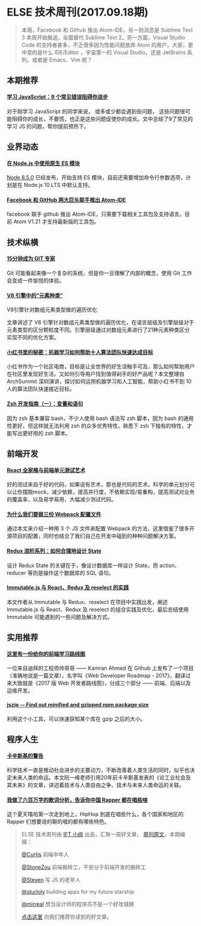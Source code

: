 # ELSE 技术周刊(2017.09.18期)

> 本周，Facebook 和 Github 推出 Atom-IDE，另一则消息是 Sublime Text 3 本周开始推送，全面替代 Sublime Text 2。另一方面，Visual Studio Code 的支持者甚多，不乏很多因为性能问题放弃 Atom 的用户。大家，更中意的是什么 IDE/Editor ，宇宙第一的 Visual Studio，还是 JetBrains 系列，或者是 Emacs、Vim 呢？

## 本期推荐

#### [学习 JavaScript：9 个常见错误阻碍你进步](https://github.com/xitu/gold-miner/blob/master/TODO/learning-javascript-9-common-mistakes.md)

对于刚学习 JavaScript 的同学来说， 或多或少都会遇到些问题， 这些问题很可能阻碍你的成长，不要慌，也正是这些问题促使你的成长。文中总结了9了常见的学习 JS 的问题，帮你提前预热下。

## 业界动态

#### [在 Node.js 中使用原生 ES 模块](https://zhuanlan.zhihu.com/p/29314408)

[Node 8.5.0](https://nodejs.org/en/blog/release/v8.5.0/) 已经发布，开始支持 ES 模块，目前还需要增加命令行参数选项，计划是在 Node.js 10 LTS 中默认支持。

#### [Facebook 和 GitHub 两大巨头联手推出 Atom-IDE](http://blog.atom.io/2017/09/12/announcing-atom-ide.html)

facebook 联手 github 推出 Atom-IDE，只需要下载相关工具包及支持语言。目前 Atom V1.21 才支持最新版的工具包。

## 技术纵横

#### [15分钟成为 GIT 专家](http://www.jianshu.com/p/c221f99f0bfd)

Git 可能看起来像一个复杂的系统，但是你一旦理解了内部的概念，使用 Git 工作会变成一件愉悦的体验。

#### [V8 引擎中的“元素种类”](https://v8project.blogspot.com/2017/09/elements-kinds-in-v8.html)
V8引擎针对数组元素类型做的遍历优化

文章讲述了 V8 引擎针对数组元素类型做的遍历优化，在语言层级及引擎层级对于元素类型的区分颗粒度不同。引擎层级通过对数组元素进行了21种元素种类区分实现不同的优化方案。

#### [小红书里的秘密：机器学习如何帮助十人算法团队快速达成目标](https://mp.weixin.qq.com/s?__biz=MzA5NzkxMzg1Nw==&mid=2653162991&idx=1&sn=0340dab728514c9998f6af10aab4d412)

小红书作为一个社区电商，目标是让全世界的好生活触手可及，那么如何帮助用户在社区里发现好生活，又如何引导用户找到值得剁手的好产品呢？本文整理自 ArchSummit 深圳演讲，探讨如何运用机器学习和人工智能，帮助小红书不到 10 人的算法团队快速接近目标。

#### [Zsh 开发指南（一）：变量和语句](http://www.jianshu.com/p/939a15be3849)

因为 zsh 基本兼容 bash，不少人使用 bash 语法写 zsh 脚本，因为 bash 的通用性更好，但这样就无法利用 zsh 的众多优秀特性。熟悉下 zsh 下独有的特性，才能写出更好用的 zsh 脚本。

## 前端开发

#### [React 全家桶与前端单元测试艺术](http://insights.thoughtworks.cn/react-and-unit-testing/)

好的测试来自于好的代码，如果说有艺术，那也是代码的艺术。科学的单元划分可以让你摆脱mock，减少依赖，提高并行度，不依赖实现/易重构，提高测试对业务的覆盖率，以及易学易用，大幅减少测试代码。

#### [为什么我们要做三份 Webpack 配置文件](https://zhuanlan.zhihu.com/p/29161762)
通过本文来介绍一种用 3 个 JS 文件来配置 Webpack 的方法，这里借鉴了很多开源项目的配置，同时也结合了我们自己在开发中碰到的种种问题解决方案。

#### [Redux 进阶系列：如何合理地设计 State](http://www.jianshu.com/p/085c426ee61e)

设计 Redux State 的关键在于，像设计数据库一样设计 State，而 action、reducer 等则是操作这个数据库的 SQL 语句。

#### [Immutable.js 与 React、Redux 及 reselect 的实践](http://blog.codingplayboy.com/2017/09/14/immutable-react-redux/)

本文作者从 Immutable 与 Redux、reselect 在项目中实践出发，阐述 Immutable.js 与 React、Redux 及 reselect 的组合实践及优化，最后总结使用 Immutable 可能遇到的一些问题及解决方式。

## 实用推荐

#### [这里有一份给你的前端学习路线图](https://zhuanlan.zhihu.com/p/29039717)
一位来自迪拜的工程师帅哥哥 —— Kamran Ahmed 在 Github 上发布了一个项目（准确地说是一篇文章），名字叫《Web Developer Roadmap - 2017》，翻译过来大致就是《2017 版 Web 开发者路线图》，分成三个部分 —— 前端、后端以及运维开发。

#### [jszie -- Find out minified and gzipped npm package size](https://github.com/antonmedv/jsize)

利用这个小工具，可以快速获知某个库在 gzip 之后的大小。

## 程序人生

#### [卡辛斯基的警告](http://www.ruanyifeng.com/blog/2017/09/unabomber.html)
科学技术一直是推动社会进步的主要动力，不断改善着人类生活的同时，似乎也决定未来人类的命运。本文阮一峰老师引用20年前卡辛斯基发表的《论工业社会及其未来》的文章，讲述着技术与人类自由之争、技术与未来人类命运的关联。

#### [我做了六百万字的歌词分析，告诉你中国 Rapper 都在唱些啥](http://www.g-cores.com/articles/26152)

这个夏天嘻哈第一次走到地上，HipHop 到底在唱些什么，各个国家和地区的 Rapper 们想要说的聊的唱的都有哪些特色。


> ELSE 技术周刊由 [IFT 小组](https://github.com/CtripFE) 出品，汇聚一周好文章， [周刊原文]()。本期编辑：
>
> [@Curtis](https://github.com/CurtisCBS) 前端中年人
>
> [@StoneZou](https://github.com/stoneyong) 前端搬砖工，不安分于前端开发的搬砖工
>
> [@Steven](https://github.com/StevenX911) 写 JS 的老年人
>
> [@sturloly](https://github.com/sturloly) building apps for my future starship
>
> [@mirreal](https://github.com/mirreal) 想当设计师的程序员不是一个好攻城狮
>
> [点击这里](https://github.com/CtripFE/fe-weekly/issues) 向我们推荐你读到的好文章。
